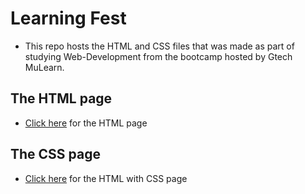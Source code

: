 # Learning Fest
- This repo hosts the HTML and CSS files that was made as part of studying Web-Development from the bootcamp hosted by Gtech MuLearn.
## The HTML page
- [Click here](https://jydv402.github.io/Learning-Fest/HTML/TASK%2010/index.html) for the HTML page
## The CSS page
- [Click here](https://jydv402.github.io/Learning-Fest/CSS/Task%2015/task15.html) for the HTML with CSS page
